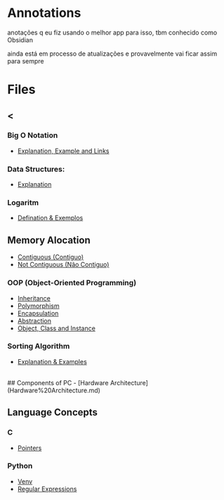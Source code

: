 # Annotations
anotações q eu fiz usando o melhor app para isso, tbm conhecido como Obsidian

ainda está em processo de atualizações e provavelmente vai ficar assim para sempre

# Files
<h2 General Programming> <

### Big O Notation
- [Explanation, Example and Links](Explanation,%20Example%20and%20Links.md)

### Data Structures:
- [Explanation](Explanation.md)


### Logaritm
- [Defination & Exemplos](Defination%20&%20Exemplos.md)

## Memory Alocation
- [Contiguous (Contiguo)](Contiguous%20(Contiguo).md)
- [Not Contiguous (Não Contiguo)](Not%20Contiguous%20(Não%20Contiguo).md)

### OOP (Object-Oriented Programming)
- [Inheritance](Inheritance.md)
- [Polymorphism](Polymorphism.md)
- [Encapsulation](Encapsulation.md)
- [Abstraction](Abstraction.md)
- [Object, Class and Instance](Object,%20Class%20and%20Instance.md)

### Sorting Algorithm
- [Explanation & Examples](Explanation%20&%20Examples.md)


<br>
## Components of PC
- [Hardware Architecture](Hardware%20Architecture.md)

<br>

## Language Concepts

### C
- [Pointers](Pointers.md)

### Python
- [Venv](Venv.md)
- [Regular Expressions](Regular%20Expressions.md)
